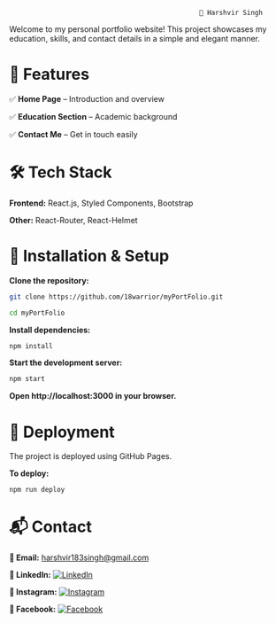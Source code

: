                                                     👤 Harshvir Singh

Welcome to my personal portfolio website! This project showcases my education, skills, and contact details in a simple and elegant manner.

# 📌 Features

✅ **Home Page** – Introduction and overview

✅ **Education Section** – Academic background

✅ **Contact Me** – Get in touch easily

# 🛠️ Tech Stack

**Frontend:** React.js, Styled Components, Bootstrap

**Other:** React-Router, React-Helmet

# 🚀 Installation & Setup

**Clone the repository:**

```bash
git clone https://github.com/18warrior/myPortFolio.git

cd myPortFolio
```

**Install dependencies:**

```bash
npm install
```

**Start the development server:**

```bash
npm start
```

**Open http://localhost:3000 in your browser.**

# 🚀 Deployment

The project is deployed using GitHub Pages. 

**To deploy:**

```bash
npm run deploy
```

# 📬 Contact

**📧 Email:** [harshvir183singh@gmail.com](mailto:harshvir183singh@gmail.com) 

**📌 LinkedIn:** [![LinkedIn](https://img.shields.io/badge/-LinkedIn-blue?logo=linkedin)](https://www.linkedin.com/in/harshvir-singh-801021324?utm_source=share&utm_campaign=share_via&utm_content=profile&utm_medium=android_app)

**📸 Instagram:** [![Instagram](https://img.shields.io/badge/-Instagram-E4405F?logo=instagram&logoColor=white)](https://www.instagram.com/exquisite._.harsh/)

**📱 Facebook:** [![Facebook](https://img.shields.io/badge/-Facebook-1877F2?logo=facebook&logoColor=white)](https://www.facebook.com/harshvir.singh.37266)
